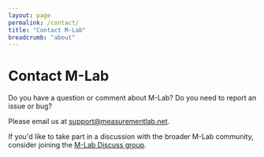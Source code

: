 ```yaml
---
layout: page
permalink: /contact/
title: "Contact M-Lab"
breadcrumb: "about"
---
```


# Contact M-Lab

Do you have a question or comment about M-Lab? Do you need to report an issue or bug?

Please email us at [support@measurementlab.net](mailto:support@measurementlab.net).

If you'd like to take part in a discussion with the broader M-Lab community, consider joining the [M-Lab Discuss group](https://groups.google.com/a/measurementlab.net/forum/#%21forum/discuss).